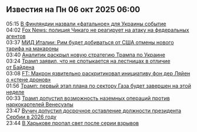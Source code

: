 <h2>Известия на Пн 06 окт 2025 06:00</h2><!--2025-10-06 05:15:53-->
<div class="rssn">
  <div><span class="smaller gray hspace">05:15</span> <a class="nodecor" href="https://news.rambler.ru/world/55411708-v-finlyandii-nazvali-fatalnoe-dlya-ukrainy-sobytie/">В Финляндии назвали «фатальное» для Украины событие</a></div>
</div>
<div class="rssn">
  <div><span class="smaller gray hspace">04:02</span> <a class="nodecor" href="https://news.rambler.ru/world/55412855-fox-news-politsiya-chikago-ne-reagiruet-na-ataku-na-federalnyh-agentov/">Fox News: полиция Чикаго не реагирует на атаку на федеральных агентов</a></div>
</div>
<div class="rssn">
  <div><span class="smaller gray hspace">03:37</span> <a class="nodecor" href="https://news.rambler.ru/world/55412857-mid-italii-rim-budet-dobivatsya-ot-ssha-otmeny-novogo-tarifa-na-makarony/">МИД Италии: Рим будет добиваться от США отмены нового тарифа на макароны</a></div>
</div>
<div class="rssn">
  <div><span class="smaller gray hspace">03:40</span> <a class="nodecor" href="https://news.rambler.ru/world/55409792-analitik-raskryl-novuyu-strategiyu-trampa-po-ukraine/">Аналитик раскрыл новую стратегию Трампа по Украине</a></div>
</div>
<div class="rssn">
  <div><span class="smaller gray hspace">03:24</span> <a class="nodecor" href="https://news.rambler.ru/world/55412741-tramp-zayavil-chto-ne-spotykaetsya-na-lestnitsah-v-otlichie-ot-baydena/">Трамп заявил, что не спотыкается на лестницах в отличие от Байдена</a></div>
</div>
<div class="rssn">
  <div><span class="smaller gray hspace">03:08</span> <a class="nodecor" href="https://news.rambler.ru/world/55411459-ft-makron-yazvitelno-raskritikoval-initsiativu-fon-der-lyayen-o-stene-dronov/">FT: Макрон язвительно раскритиковал инициативу фон дер Ляйен о «стене дронов»</a></div>
</div>
<div class="rssn">
  <div><span class="smaller gray hspace">01:56</span> <a class="nodecor" href="https://news.rambler.ru/world/55412774-tramp-pervyy-etap-plana-po-sektoru-gaza-budet-zavershen-na-etoy-nedele/">Трамп: первый этап плана по сектору Газа будет завершен на этой неделе</a></div>
</div>
<div class="rssn">
  <div><span class="smaller gray hspace">00:33</span> <a class="nodecor" href="https://news.rambler.ru/world/55412074-tramp-dopustil-vozmozhnost-nazemnyh-operatsiy-protiv-narkokarteley-venesuely/">Трамп допустил возможность наземных операций против наркокартелей Венесуэлы</a></div>
</div>
<div class="rssn">
  <div><span class="smaller gray hspace">23:47</span> <a class="nodecor" href="https://news.rambler.ru/world/55412540-vuchich-dopustil-dosrochnoe-ostavlenie-dolzhnosti-prezidenta-serbii-v-2026-godu/">Вучич допустил досрочное оставление должности президента Сербии в 2026 году</a></div>
</div>
<div class="rssn">
  <div><span class="smaller gray hspace">23:44</span> <a class="nodecor" href="https://news.rambler.ru/world/55412613-v-harkove-propal-svet-posle-serii-vzryvov/">В Харькове пропал свет после серии взрывов</a></div>
</div><div class="rssurl gray smaller" style="display:none">http://news.rambler.ru/rss/world/</div>